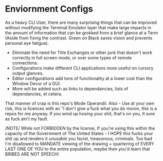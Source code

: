 # Enviornment Configs

As a heavy CLI User, there are many surprising things that can be improved without modifying the Terminal Emulator layer that make large impacts in the amount of information that can be grokked from a brief glance at a Term (Aside from fixing the contrast. Green on Black saves vision and prevents personal eye fatigue).
* Eliminate the need for Title Exchanges or other junk that doesn't work correctly in full screen mode, or over some types of remote connections.
* Configurations make different CLI applications more useful on cursory output glances. 
* Editor configurations add tons of functionality at a lower cost than the Window Decor of a GUI. 
* More will be added such as links to dependancies, lists of dependancies, et cetera.

That manner of crap is this repo's Mode Operandii. Also - Use at your own risk, this is licences with an "I don't give a fuck what you do moron, this is a repos for me anyway. If you wind up hosing your shit, that's on you, It sure as fuck ain't my fault.

/NOTE/ While not FORBIDDEN by the license, If you're using this within the capacity of the Government of The United States - I HOPE this fucks your shit up and renders it unusable you facist, treasonous, criminals. Too bad I'm disallowed to MANDATE viewing of the drawing + quartering of EVERY LAST ONE OF YOU to the entire population, maybe then you'd learn that BRIBES ARE NOT SPEECH!
